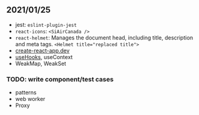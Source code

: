 ## 2021/01/25

- jest: `eslint-plugin-jest`
- `react-icons`: `<SiAirCanada />`
- `react-helmet`: Manages the document head, including title, description and meta tags. `<Helmet title="replaced title">`
- [create-react-app.dev](https://create-react-app.dev/)
- [useHooks](https://usehooks.com/), useContext
- WeakMap, WeakSet

### TODO: write component/test cases

- patterns
- web worker
- Proxy
